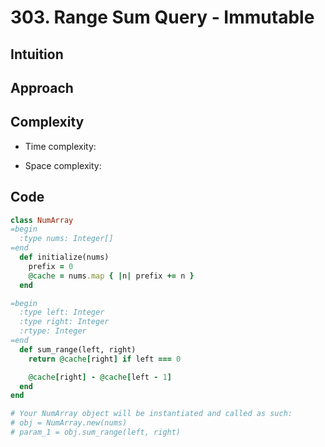 # 303. Range Sum Query - Immutable

## Intuition

## Approach
<!-- Describe your approach to solving the problem. -->

## Complexity

- Time complexity:
<!-- Add your time complexity here, e.g. $$O(n)$$ -->

- Space complexity:
<!-- Add your space complexity here, e.g. $$O(n)$$ -->

## Code

```ruby
class NumArray
=begin
  :type nums: Integer[]
=end
  def initialize(nums)
    prefix = 0
    @cache = nums.map { |n| prefix += n }
  end

=begin
  :type left: Integer
  :type right: Integer
  :rtype: Integer
=end
  def sum_range(left, right)
    return @cache[right] if left === 0

    @cache[right] - @cache[left - 1]
  end
end

# Your NumArray object will be instantiated and called as such:
# obj = NumArray.new(nums)
# param_1 = obj.sum_range(left, right)
```
